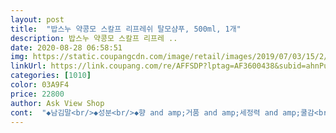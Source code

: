 ```yaml
---
layout: post 
title:  "밥스누 약콩모 스칼프 리프레쉬 탈모샴푸, 500ml, 1개" 
description: 밥스누 약콩모 스칼프 리프레 ..
date: 2020-08-28 06:58:51 
img: https://static.coupangcdn.com/image/retail/images/2019/07/03/15/2/e3a9b948-8b86-4f14-afb6-9fa300939b9f.jpg 
linkUrl: https://link.coupang.com/re/AFFSDP?lptag=AF3600438&subid=ahnPublicAsk&pageKey=251210895&itemId=792626139&vendorItemId=70727275689&traceid=V0-113-28f703d22e1851cc 
categories: [1010] 
color: 03A9F4 
price: 22800 
author: Ask View Shop 
cont:  "◆남김말<br/>◆성분<br/>◆향 and amp;거품 and amp;세정력 and amp;쿨감<br/>◆후기<br/>구입했어요 ㅠ<br/>꾸준히 써보고 효과있음<br/>남편님이 원형 탈모라서<br/>남편은 시원하고 화한 느낌이<br/>누구보다 남편이 젤 바라고 있는데<br/>다만 탈모샴푸들이 가격대가 있는 만큼 일반 샴푸보다 좋은 성분들이 많이들어가고, 좋지 않은 성분들은 빠져있어서 좋은 샴푸 쓰겠다.<br/> 혹은 심리적인 안정감이 필요하다 싶으신 분들은 탈모 샴푸 쓰는 것을 추천드립니다.<br/> 제 경우에는 쿠팡 골드박스로 60% 세일하길래 와 이건 사야한다!!! 탈모 없어도 사야해 하고 2통이나 주문했습니다.<br/> 일반 샴푸보다 좋은 성분 팍팍 들어가 있으니 기분 좋게 쓰세요<br/>또 약산성 제품이 피부에 좋은 것 아시죠? 폼클렌징의 경우에는 약산성 제품을 따로 팔정도인데 이 제품도 약산성 제품입니다.<br/> 약산성 제품이 피부 자극이 덜해서 두피자극을 줄여주는 것도 좋습니다.<br/><br/>모발이 점점 얇아지는 것을<br/>성분을 보면 탈모샴푸 답게 두피에 좋다는 여러 성분들이 들어가 있습니다.<br/> 가장 대표적인 성분준에 하나가 징크피리치온입니다.<br/> 이 징크피리치온 성분이 곰팡이 성장을 억제하고, 박테리아 세포분열을 억제한다고합니다.<br/> 이런 성분 때문에  지루성 피부염치료에 많이 사용되는 성분입니다.<br/> 대부분의 탈모 샴푸제품을 보면 이 성분은 꼭 들어가 있을 정도입니다.<br/> 또 건조한 피부, 아토피성피부에도 좋고 무엇보다 비듬에 그렇게 좋다고 합니다.<br/> 혹시 비듬이 있으신 분들이 있다면 다른 샴푸들 대신에 탈모 샴푸를 쓰시는 것을 추천드립니다.<br/><br/>소량으로도 거품 잘납니다.<br/> 종종 탈모 샴푸의 경우 성분관리한다고 거품 잘 안나는 경우가 많은데 이 제품은 그래도 거품이 잘나서 소량으로도 머리감기 매우 좋았습니다.<br/><br/>아직 눈으로 확인된 건 없지만<br/>약콩이 머리카락에 좋다는 말은<br/>예방하기 위해서 샀는데<br/>예전부터 많이 들어서<br/>우선 밥스누 약콩모 탈모 샴푸는 생각보다 엄청 유명한 제품입니다.<br/> 유명 블로거, 유튜버 들이 좋다고 리뷰를 남겼던것을 기억합니다.<br/> 다만 이 제품이 아니라 검정색 제품이었지만요.<br/>.<br/>ㅎㅎ근데 두 샴푸가 크게 차이는 없어보입니다.<br/> 이 제품이 리프레쉬라는 이름이 붙은 만큼 쿨감이 강조되었다 차이 인것같아요.<br/><br/>우선 탈모샴푸라는 이름은 일부 허상이라는 사실을 분명히 하시고 구매하시는 것을 추천합니다.<br/> 탈모 샴푸의 효과는 유전적인 탈모에는 전혀 효과가 없다고 보셔도됩니다.<br/> 남성분들 정수리나 M자 탈모는 이런 샴푸 효과없어요.<br/> 그런 분들은 그냥 탈모약을 드시는 것을 추천합니다.<br/> 오히려 샴푸로 치료하겠다고 헛짓거리하다가 탈모 심해질수있어요.<br/> 이런 탈모샴푸는 그런 유전 탈모분들이 아닌 두피문제, 영양문제 등으로 탈모가 오신 일부의 분들께는 효과가 있습니다.<br/> 남편이나 남친 모발 얇아지고 머리 빠진다고 탈모 샴푸 사주기 전에 약부터 먹으라고하세요.<br/> 이런 샴푸로는 유전탈모인 정수리,M탈모 못막아요.<br/> 다이어트로 굶는 분들 아니면 영양부족인 경우도 거의 없으니 머리빠지고 얇아지면 그냥 유전 탈모라 생각하시는게 좋을듯해요<br/>이것 외에도 머리에 좋다는 성분들이 많이 들어가 있습니다.<br/> 다만 다른 후기에서도 적었듯이 유전적인 탈모를 예방, 지연시켜주는 약은 먹는약 2개밖에 없습니다.<br/> 바르는것은 자라는 것 촉진하는것이고요.<br/> 혹시라도 머리카락이 얇아지고 빠지는 분들이라면 샴푸로만 해결할생각하지마세요 그러다가 더 빠져서 나중에는 약으로도 안된데요.<br/> 이건 그냥 두피상태 개선해줘서 두피 문제로 머리 빠지는 탈모에 도움되는 정도입니다! 그냥 좋은 샴푸 쓴다 생각하고 써야지 탈모 막는다고 쓰는 샴푸 아니라고 봐야해요.<br/> 현대인들이 영양과다 상태인건 아시죠? 혹시라도 난 영양부족이라 탈모온거고 이걸로 치료할꺼야 하는 분들 없길바라요.<br/> 그냥 유전탈모이실 가능성이 높으니 병원가세요! 남편, 남친 머리빠지는거 걱정이면 샴푸보단 그냥 병원보내세요이건 진짜 좋은 샴푸도 혹시라도 두피 상태 때문에 더 빠질꺼 덜빠지게하는거지 유전적으로 빠지는것은 못막아욤<br/>일반 샴퓨보다 화한 느낌이 있어서<br/>잘 사용하고 있어요 ㅎ<br/>전 한번 사용했어요<br/>좋다고 하면서<br/>추가후기 남기겠습니다^^<br/>탈모는 효과는 위에 말했듯이 큰 기대를 하지 않으셨으면 좋겠습니다.<br/> 샴푸로 탈모가 줄어든다면 전세계적으로 탈모약이 그렇게 많이 팔릴일이 없겠죠? 그냥 다른 샴푸보다 엄청 좋은 샴푸를 쓴다고 생각하시면 좋을 것 같습니다.<br/> 심리적인 안정감을 줄수도 있겠고요.<br/> 성능으로는 기름기 제거 확실하고, 두피 가려움 감소되니 탈모보단 두피 관리를 위해 쓴다 생각하시면 좋을 것같습니다.<br/><br/>탈모샴푸 대부분이 세정력이 다른 샴푸에 비해서 뛰어납니다.<br/> 두피 기름과 노폐물을 제거하기 위해서 인데 이렇게 세정력이 강하다보니 머리를 감고나면 머리카락이 뻑뻑하게 느껴질수있습니다.<br/> 이 샴푸도 세정력이 강해서 머리를 헹구는데도 머리카락이 뻑뻑하게 느껴졌습니다.<br/> 두피 유분, 노폐물도 확실하게 제거해주는 것 같습니다.<br/> 또 쿨감이 있습니다.<br/> 머리는 감는 동안 시원한 느낌이 들어서 머리를 마사지해주는듯합니다.<br/> 두피가 안좋은 지루성피부염이 있는 분들의 경우 머리 가려움이 심한 경우가 있는데 쿨감 때문인지 그런 가려움이 많이 줄어드는 듯했습니다.<br/><br/>탈모에도 좋을거라<br/>향은 그렇게 좋은 향은 아니라고 생각합니다.<br/> 음 뭔가 특별한 향이라고 지목을 못하겠는데 여러개가 섞인 향입니다.<br/> 그렇나도 나쁘거나 역한 향이 나는것은 아니니 향 관련으로는 큰 걱정 없이 구매하셔도 좋을 것같습니다.<br/><br/>확신하고 있어요 제발ㅠ<br/>" 
---
```

